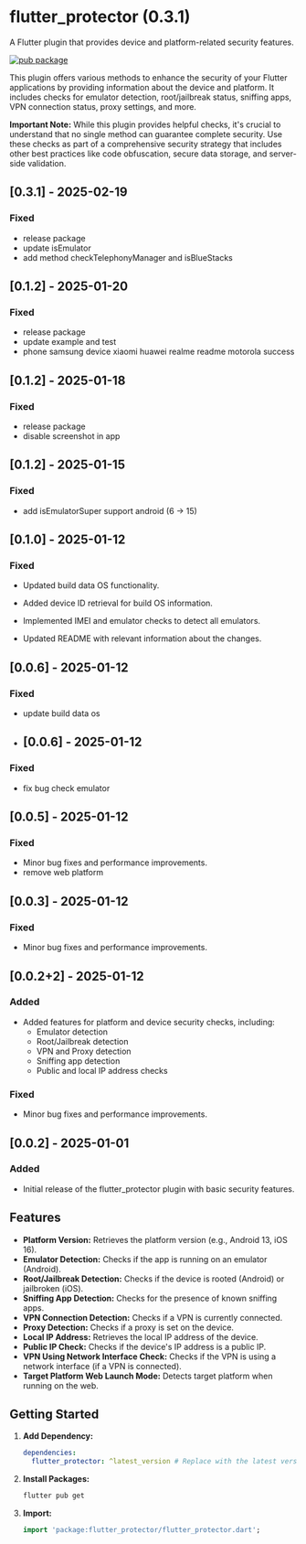 # flutter_protector (0.3.1)

A Flutter plugin that provides device and platform-related security features.

[![pub package](https://img.shields.io/pub/v/flutter_protector)](https://pub.dev/packages/flutter_protector)

This plugin offers various methods to enhance the security of your Flutter applications by providing information about the device and platform. It includes checks for emulator detection, root/jailbreak status, sniffing apps, VPN connection status, proxy settings, and more.

**Important Note:** While this plugin provides helpful checks, it's crucial to understand that no single method can guarantee complete security. Use these checks as part of a comprehensive security strategy that includes other best practices like code obfuscation, secure data storage, and server-side validation.

## [0.3.1] - 2025-02-19

### Fixed
- release package
- update isEmulator
- add method checkTelephonyManager and isBlueStacks
## [0.1.2] - 2025-01-20

### Fixed
- release package
- update example and test
- phone samsung device xiaomi huawei realme readme motorola success

## [0.1.2] - 2025-01-18

### Fixed
- release package 
- disable screenshot in app

## [0.1.2] - 2025-01-15

### Fixed
- add isEmulatorSuper support android (6 -> 15)

## [0.1.0] - 2025-01-12

### Fixed
- Updated build data OS functionality.

- Added device ID retrieval for build OS information.

- Implemented IMEI and emulator checks to detect all emulators.

- Updated README with relevant information about the changes.

## [0.0.6] - 2025-01-12

### Fixed
- update build data os

- ## [0.0.6] - 2025-01-12

### Fixed
- fix bug check emulator

## [0.0.5] - 2025-01-12

### Fixed
- Minor bug fixes and performance improvements.
- remove web platform


## [0.0.3] - 2025-01-12

### Fixed
- Minor bug fixes and performance improvements.

## [0.0.2+2] - 2025-01-12
### Added
- Added features for platform and device security checks, including:
    - Emulator detection
    - Root/Jailbreak detection
    - VPN and Proxy detection
    - Sniffing app detection
    - Public and local IP address checks

### Fixed
- Minor bug fixes and performance improvements.

## [0.0.2] - 2025-01-01
### Added
- Initial release of the flutter_protector plugin with basic security features.




## Features

*   **Platform Version:** Retrieves the platform version (e.g., Android 13, iOS 16).
*   **Emulator Detection:** Checks if the app is running on an emulator (Android).
*   **Root/Jailbreak Detection:** Checks if the device is rooted (Android) or jailbroken (iOS).
*   **Sniffing App Detection:** Checks for the presence of known sniffing apps.
*   **VPN Connection Detection:** Checks if a VPN is currently connected.
*   **Proxy Detection:** Checks if a proxy is set on the device.
*   **Local IP Address:** Retrieves the local IP address of the device.
*   **Public IP Check:** Checks if the device's IP address is a public IP.
*   **VPN Using Network Interface Check:** Checks if the VPN is using a network interface (if a VPN is connected).
*   **Target Platform Web Launch Mode:** Detects target platform when running on the web.

## Getting Started

1.  **Add Dependency:**

    ```yaml
    dependencies:
      flutter_protector: ^latest_version # Replace with the latest version from pub.dev
    ```

2.  **Install Packages:**

    ```bash
    flutter pub get
    ```

3.  **Import:**

    ```dart
    import 'package:flutter_protector/flutter_protector.dart';
    ```

